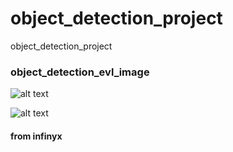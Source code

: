 # object_detection_project
object_detection_project


### object_detection_evl_image

![alt text](https://github.com/AI-infinyx/object_detection_project/blob/main/readme_ssd_example.jpg)

![alt text](https://github.com/AI-infinyx/object_detection_project/blob/main/gun.jpg)


#### from infinyx
